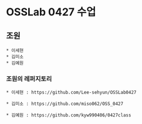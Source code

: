 # OSSLab 0427 수업

## 조원
	* 이세현
	* 김미소
	* 김예원

### 조원의 레퍼지토리
	* 이세현 : https://github.com/Lee-sehyun/OSSLab0427

	* 김미소 : https://github.com/miso062/OSS_0427

	* 김예원 : https://github.com/kyw990406/0427class
